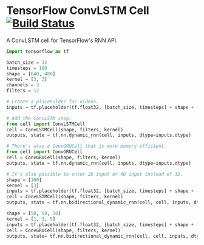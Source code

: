 # TensorFlow ConvLSTM Cell [![Build Status](https://travis-ci.org/carlthome/tensorflow-convlstm-cell.svg?branch=master)](https://travis-ci.org/carlthome/tensorflow-convlstm-cell)
A ConvLSTM cell for TensorFlow's RNN API.

```python
import tensorflow as tf

batch_size = 32
timesteps = 100
shape = [640, 480]
kernel = [3, 3]
channels = 3
filters = 12

# Create a placeholder for videos.
inputs = tf.placeholder(tf.float32, [batch_size, timesteps] + shape + [channels])

# Add the ConvLSTM step.
from cell import ConvLSTMCell
cell = ConvLSTMCell(shape, filters, kernel)
outputs, state = tf.nn.dynamic_rnn(cell, inputs, dtype=inputs.dtype)

# There's also a ConvGRUCell that is more memory efficient.
from cell import ConvGRUCell
cell = ConvGRUCell(shape, filters, kernel)
outputs, state = tf.nn.dynamic_rnn(cell, inputs, dtype=inputs.dtype)

# It's also possible to enter 2D input or 4D input instead of 3D.
shape = [100]
kernel = [3]
inputs = tf.placeholder(tf.float32, [batch_size, timesteps] + shape + [channels])
cell = ConvLSTMCell(shape, filters, kernel)
outputs, state = tf.nn.bidirectional_dynamic_rnn(cell, cell, inputs, dtype=inputs.dtype)

shape = [50, 50, 50]
kernel = [1, 3, 5]
inputs = tf.placeholder(tf.float32, [batch_size, timesteps] + shape + [channels])
cell = ConvGRUCell(shape, filters, kernel)
outputs, state= tf.nn.bidirectional_dynamic_rnn(cell, cell, inputs, dtype=inputs.dtype)
```
